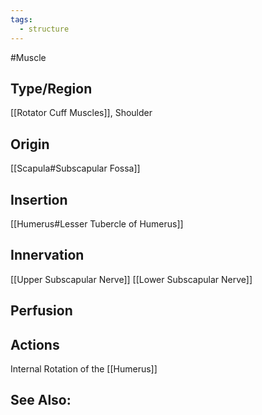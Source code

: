 ```yaml
---
tags:
  - structure
---
```

#Muscle

## Type/Region 
[[Rotator Cuff Muscles]], Shoulder

## Origin
[[Scapula#Subscapular Fossa]]

## Insertion
[[Humerus#Lesser Tubercle of Humerus]]

## Innervation
[[Upper Subscapular Nerve]]
[[Lower Subscapular Nerve]]

## Perfusion


## Actions
Internal Rotation of the [[Humerus]]

## See Also:


